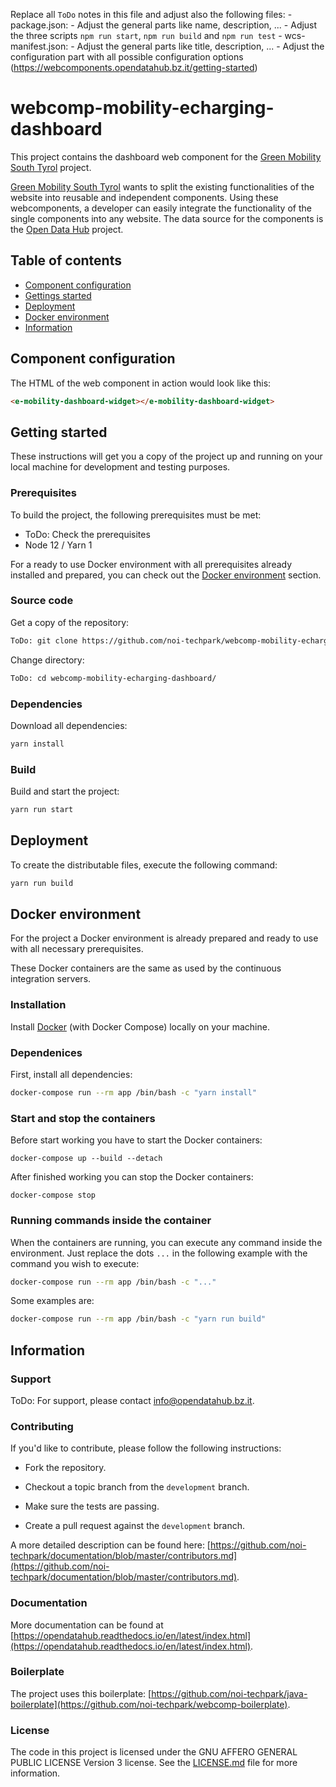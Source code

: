 Replace all `ToDo` notes in this file and adjust also the following files:
    - package.json:
        - Adjust the general parts like name, description, ...
        - Adjust the three scripts `npm run start`, `npm run build` and `npm run test`
    - wcs-manifest.json:
        - Adjust the general parts like title, description, ...
        - Adjust the configuration part with all possible configuration options (https://webcomponents.opendatahub.bz.it/getting-started)

# webcomp-mobility-echarging-dashboard

This project contains the dashboard web component for the [Green Mobility South Tyrol](https://www.greenmobility.bz.it/) project.

[Green Mobility South Tyrol](https://www.greenmobility.bz.it/it/) wants to split the existing functionalities of the website into reusable and independent components. Using these webcomponents, a developer can easily integrate the functionality of the single components into any website.
The data source for the components is the [Open Data Hub](https://opendatahub.bz.it/) project.

## Table of contents

- [Component configuration](#component-configuration)
- [Gettings started](#getting-started)
- [Deployment](#deployment)
- [Docker environment](#docker-environment)
- [Information](#information)

## Component configuration

The HTML of the web component in action would look like this:

```html
<e-mobility-dashboard-widget></e-mobility-dashboard-widget>
```

## Getting started

These instructions will get you a copy of the project up and running
on your local machine for development and testing purposes.

### Prerequisites

To build the project, the following prerequisites must be met:

- ToDo: Check the prerequisites
- Node 12 / Yarn 1

For a ready to use Docker environment with all prerequisites already installed and prepared, you can check out the [Docker environment](#docker-environment) section.

### Source code

Get a copy of the repository:

```bash
ToDo: git clone https://github.com/noi-techpark/webcomp-mobility-echarging-dashboard.git
```

Change directory:

```bash
ToDo: cd webcomp-mobility-echarging-dashboard/
```

### Dependencies

Download all dependencies:

```bash
yarn install
```

### Build

Build and start the project:

```bash
yarn run start
```

## Deployment

To create the distributable files, execute the following command:

```bash
yarn run build
```

## Docker environment

For the project a Docker environment is already prepared and ready to use with all necessary prerequisites.

These Docker containers are the same as used by the continuous integration servers.

### Installation

Install [Docker](https://docs.docker.com/install/) (with Docker Compose) locally on your machine.

### Dependenices

First, install all dependencies:

```bash
docker-compose run --rm app /bin/bash -c "yarn install"
```

### Start and stop the containers

Before start working you have to start the Docker containers:

```
docker-compose up --build --detach
```

After finished working you can stop the Docker containers:

```
docker-compose stop
```

### Running commands inside the container

When the containers are running, you can execute any command inside the environment. Just replace the dots `...` in the following example with the command you wish to execute:

```bash
docker-compose run --rm app /bin/bash -c "..."
```

Some examples are:

```bash
docker-compose run --rm app /bin/bash -c "yarn run build"
```

## Information

### Support

ToDo: For support, please contact [info@opendatahub.bz.it](mailto:info@opendatahub.bz.it).

### Contributing

If you'd like to contribute, please follow the following instructions:

- Fork the repository.

- Checkout a topic branch from the `development` branch.

- Make sure the tests are passing.

- Create a pull request against the `development` branch.

A more detailed description can be found here: [https://github.com/noi-techpark/documentation/blob/master/contributors.md](https://github.com/noi-techpark/documentation/blob/master/contributors.md).

### Documentation

More documentation can be found at [https://opendatahub.readthedocs.io/en/latest/index.html](https://opendatahub.readthedocs.io/en/latest/index.html).

### Boilerplate

The project uses this boilerplate: [https://github.com/noi-techpark/java-boilerplate](https://github.com/noi-techpark/webcomp-boilerplate).

### License

The code in this project is licensed under the GNU AFFERO GENERAL PUBLIC LICENSE Version 3 license. See the [LICENSE.md](LICENSE.md) file for more information.
